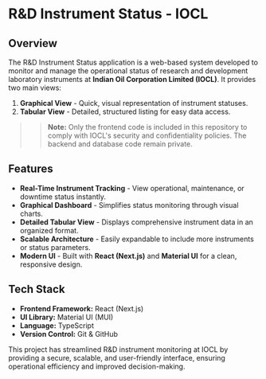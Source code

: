 # R&D Instrument Status - IOCL
## Overview
The R&D Instrument Status application is a web-based system developed to monitor and manage the operational status of research and development laboratory instruments at **Indian Oil Corporation Limited (IOCL)**.
It provides two main views:
1. **Graphical View** - Quick, visual representation of instrument statuses.
2. **Tabular View** - Detailed, structured listing for easy data access.

>>**Note:** Only the frontend code is included in this repository to comply with IOCL's security and confidentiality policies. The backend and database code remain private.

## Features
- **Real-Time Instrument Tracking** - View operational, maintenance, or downtime status instantly.
- **Graphical Dashboard** - Simplifies status monitoring through visual charts.
- **Detailed Tabular View** - Displays comprehensive instrument data in an organized format.
- **Scalable Architecture** - Easily expandable to include more instruments or status parameters.
- **Modern UI** - Built with **React (Next.js)** and **Material UI** for a clean, responsive design.

## Tech Stack
- **Frontend Framework:** React (Next.js)
- **UI Library:** Material UI (MUI)
- **Language:** TypeScript
- **Version Control:** Git & GitHub

This project has streamlined R&D instrument monitoring at IOCL by providing a secure, scalable, and user-friendly interface, ensuring operational efficiency and improved decision-making.
